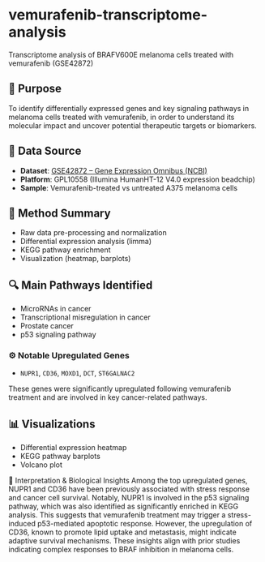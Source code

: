 # vemurafenib-transcriptome-analysis
Transcriptome analysis of BRAFV600E melanoma cells treated with vemurafenib (GSE42872)
## 🎯 Purpose
To identify differentially expressed genes and key signaling pathways in melanoma cells treated with vemurafenib, in order to understand its molecular impact and uncover potential therapeutic targets or biomarkers.

## 📁 Data Source
- **Dataset**: [GSE42872 – Gene Expression Omnibus (NCBI)](https://www.ncbi.nlm.nih.gov/geo/query/acc.cgi?acc=GSE42872)
- **Platform**: GPL10558 (Illumina HumanHT-12 V4.0 expression beadchip)
- **Sample**: Vemurafenib-treated vs untreated A375 melanoma cells

## 🧪 Method Summary
- Raw data pre-processing and normalization  
- Differential expression analysis (limma)  
- KEGG pathway enrichment  
- Visualization (heatmap, barplots)

## 🔍 Main Pathways Identified
- MicroRNAs in cancer  
- Transcriptional misregulation in cancer  
- Prostate cancer  
- p53 signaling pathway  

### ⚙️ Notable Upregulated Genes
- `NUPR1`, `CD36`, `MOXD1`, `DCT`, `ST6GALNAC2`

These genes were significantly upregulated following vemurafenib treatment and are involved in key cancer-related pathways.

## 📊 Visualizations
- Differential expression heatmap  
- KEGG pathway barplots  
- Volcano plot 

🧠 Interpretation & Biological Insights
Among the top upregulated genes, NUPR1 and CD36 have been previously associated with stress response and cancer cell survival. Notably, NUPR1 is involved in the p53 signaling pathway, which was also identified as significantly enriched in KEGG analysis. This suggests that vemurafenib treatment may trigger a stress-induced p53-mediated apoptotic response. However, the upregulation of CD36, known to promote lipid uptake and metastasis, might indicate adaptive survival mechanisms. These insights align with prior studies indicating complex responses to BRAF inhibition in melanoma cells.
